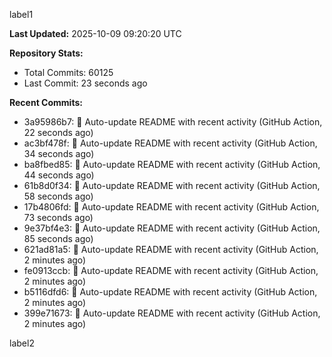 
label1 
<!-- ACTIVITY_START -->
**Last Updated:** 2025-10-09 09:20:20 UTC

**Repository Stats:**
- Total Commits: 60125
- Last Commit: 23 seconds ago

**Recent Commits:**
- 3a95986b7: 🤖 Auto-update README with recent activity (GitHub Action, 22 seconds ago)
- ac3bf478f: 🤖 Auto-update README with recent activity (GitHub Action, 34 seconds ago)
- ba8fbed85: 🤖 Auto-update README with recent activity (GitHub Action, 44 seconds ago)
- 61b8d0f34: 🤖 Auto-update README with recent activity (GitHub Action, 58 seconds ago)
- 17b4806fd: 🤖 Auto-update README with recent activity (GitHub Action, 73 seconds ago)
- 9e37bf4e3: 🤖 Auto-update README with recent activity (GitHub Action, 85 seconds ago)
- 621ad81a5: 🤖 Auto-update README with recent activity (GitHub Action, 2 minutes ago)
- fe0913ccb: 🤖 Auto-update README with recent activity (GitHub Action, 2 minutes ago)
- b5116dfd6: 🤖 Auto-update README with recent activity (GitHub Action, 2 minutes ago)
- 399e71673: 🤖 Auto-update README with recent activity (GitHub Action, 2 minutes ago)
<!-- ACTIVITY_END -->

label2
